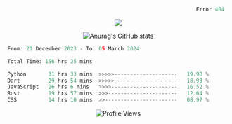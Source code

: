 ```python
                                                            Error 404   :(
```

<p align="center">
  <a href="https://skillicons.dev">
    <img src="https://skillicons.dev/icons?i=py,ts,rust,c,java" />
  </a>
</p>

<p align="center">
  <img alt="Anurag's GitHub stats" src="https://github-readme-stats.vercel.app/api?username=Kernel-rb&show_icons=true&theme=tokyonight">
</p>



<!--START_SECTION:waka-->

```python
From: 21 December 2023 - To: 05 March 2024

Total Time: 156 hrs 25 mins

Python       31 hrs 33 mins  >>>>>--------------------   19.98 %
Dart         29 hrs 54 mins  >>>>>--------------------   18.93 %
JavaScript   26 hrs 6 mins   >>>>---------------------   16.52 %
Rust         19 hrs 57 mins  >>>----------------------   12.64 %
CSS          14 hrs 10 mins  >>-----------------------   08.97 %
```

<!--END_SECTION:waka-->


<div align="center">
  <img src="https://komarev.com/ghpvc/?username=Kernel-rb&label=PROFILE+VIEWS" alt="Profile Views">
</div>

